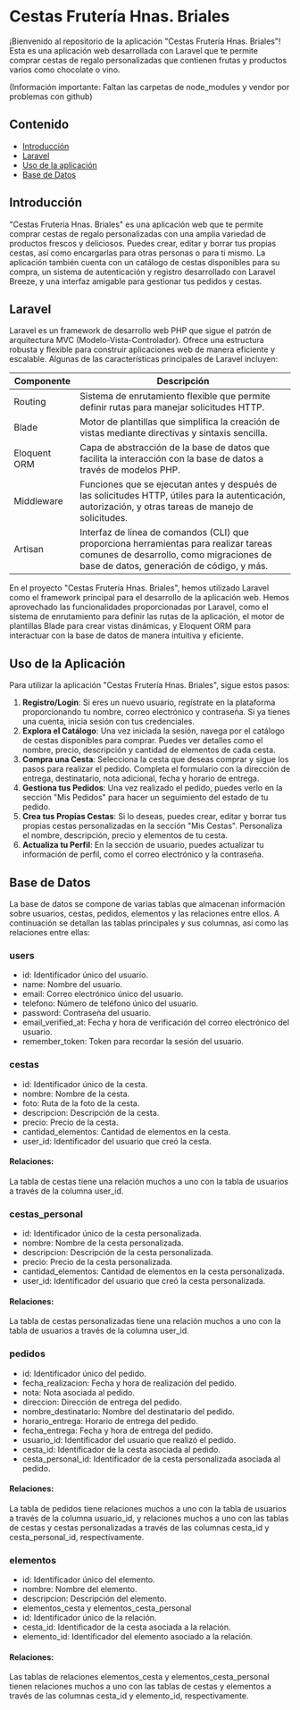 
# Cestas Frutería Hnas. Briales
¡Bienvenido al repositorio de la aplicación "Cestas Frutería Hnas. Briales"! Esta es una aplicación web desarrollada con Laravel que te permite comprar cestas de regalo personalizadas que contienen frutas y productos varios como chocolate o vino.

(Información importante: Faltan las carpetas de node_modules y vendor por problemas con github)

## Contenido
* [Introducción](#Introducción)
* [Laravel](#Laravel)
* [Uso de la aplicación](#Uso-de-la-Aplicación)
* [Base de Datos](#Base-de-Datos)

## Introducción
"Cestas Frutería Hnas. Briales" es una aplicación web que te permite comprar cestas de regalo personalizadas con una amplia variedad de productos frescos y deliciosos. Puedes crear, editar y borrar tus propias cestas, así como encargarlas para otras personas o para ti mismo. La aplicación también cuenta con un catálogo de cestas disponibles para su compra, un sistema de autenticación y registro desarrollado con Laravel Breeze, y una interfaz amigable para gestionar tus pedidos y cestas.

## Laravel
Laravel es un framework de desarrollo web PHP que sigue el patrón de arquitectura MVC (Modelo-Vista-Controlador). Ofrece una estructura robusta y flexible para construir aplicaciones web de manera eficiente y escalable. Algunas de las características principales de Laravel incluyen:

| Componente  | Descripción |
| ------------- | ------------- |
| Routing  | Sistema de enrutamiento flexible que permite definir rutas para manejar solicitudes HTTP.  |
| Blade  | Motor de plantillas que simplifica la creación de vistas mediante directivas y sintaxis sencilla.  |
| Eloquent ORM | Capa de abstracción de la base de datos que facilita la interacción con la base de datos a través de modelos PHP. |
| Middleware | Funciones que se ejecutan antes y después de las solicitudes HTTP, útiles para la autenticación, autorización, y otras tareas de manejo de solicitudes. |
| Artisan | Interfaz de línea de comandos (CLI) que proporciona herramientas para realizar tareas comunes de desarrollo, como migraciones de base de datos, generación de código, y más. |
	
En el proyecto "Cestas Frutería Hnas. Briales", hemos utilizado Laravel como el framework principal para el desarrollo de la aplicación web. Hemos aprovechado las funcionalidades proporcionadas por Laravel, como el sistema de enrutamiento para definir las rutas de la aplicación, el motor de plantillas Blade para crear vistas dinámicas, y Eloquent ORM para interactuar con la base de datos de manera intuitiva y eficiente.

## Uso de la Aplicación

Para utilizar la aplicación "Cestas Frutería Hnas. Briales", sigue estos pasos:

1. **Registro/Login**: Si eres un nuevo usuario, regístrate en la plataforma proporcionando tu nombre, correo electrónico y contraseña. Si ya tienes una cuenta, inicia sesión con tus credenciales.
2. **Explora el Catálogo**: Una vez iniciada la sesión, navega por el catálogo de cestas disponibles para comprar. Puedes ver detalles como el nombre, precio, descripción y cantidad de elementos de cada cesta.
3. **Compra una Cesta**: Selecciona la cesta que deseas comprar y sigue los pasos para realizar el pedido. Completa el formulario con la dirección de entrega, destinatario, nota adicional, fecha y horario de entrega.
4. **Gestiona tus Pedidos**: Una vez realizado el pedido, puedes verlo en la sección "Mis Pedidos" para hacer un seguimiento del estado de tu pedido.
5. **Crea tus Propias Cestas**: Si lo deseas, puedes crear, editar y borrar tus propias cestas personalizadas en la sección "Mis Cestas". Personaliza el nombre, descripción, precio y elementos de tu cesta.
6. **Actualiza tu Perfil**: En la sección de usuario, puedes actualizar tu información de perfil, como el correo electrónico y la contraseña.

## Base de Datos
La base de datos se compone de varias tablas que almacenan información sobre usuarios, cestas, pedidos, elementos y las relaciones entre ellos. A continuación se detallan las tablas principales y sus columnas, así como las relaciones entre ellas:

### users
- id: Identificador único del usuario.
- name: Nombre del usuario.
- email: Correo electrónico único del usuario.
- telefono: Número de teléfono único del usuario.
- password: Contraseña del usuario.
- email_verified_at: Fecha y hora de verificación del correo electrónico del usuario.
- remember_token: Token para recordar la sesión del usuario.

### cestas
- id: Identificador único de la cesta.
- nombre: Nombre de la cesta.
- foto: Ruta de la foto de la cesta.
- descripcion: Descripción de la cesta.
- precio: Precio de la cesta.
- cantidad_elementos: Cantidad de elementos en la cesta.
- user_id: Identificador del usuario que creó la cesta.

#### Relaciones:
La tabla de cestas tiene una relación muchos a uno con la tabla de usuarios a través de la columna user_id.

### cestas_personal
- id: Identificador único de la cesta personalizada.
- nombre: Nombre de la cesta personalizada.
- descripcion: Descripción de la cesta personalizada.
- precio: Precio de la cesta personalizada.
- cantidad_elementos: Cantidad de elementos en la cesta personalizada.
- user_id: Identificador del usuario que creó la cesta personalizada.

#### Relaciones:
La tabla de cestas personalizadas tiene una relación muchos a uno con la tabla de usuarios a través de la columna user_id.

### pedidos
- id: Identificador único del pedido.
- fecha_realizacion: Fecha y hora de realización del pedido.
- nota: Nota asociada al pedido.
- direccion: Dirección de entrega del pedido.
- nombre_destinatario: Nombre del destinatario del pedido.
- horario_entrega: Horario de entrega del pedido.
- fecha_entrega: Fecha y hora de entrega del pedido.
- usuario_id: Identificador del usuario que realizó el pedido.
- cesta_id: Identificador de la cesta asociada al pedido.
- cesta_personal_id: Identificador de la cesta personalizada asociada al pedido.

#### Relaciones:
La tabla de pedidos tiene relaciones muchos a uno con la tabla de usuarios a través de la columna usuario_id, y relaciones muchos a uno con las tablas de cestas y cestas personalizadas a través de las columnas cesta_id y cesta_personal_id, respectivamente.

### elementos
- id: Identificador único del elemento.
- nombre: Nombre del elemento.
- descripcion: Descripción del elemento.
- elementos_cesta y elementos_cesta_personal
- id: Identificador único de la relación.
- cesta_id: Identificador de la cesta asociada a la relación.
- elemento_id: Identificador del elemento asociado a la relación.

#### Relaciones:
Las tablas de relaciones elementos_cesta y elementos_cesta_personal tienen relaciones muchos a uno con las tablas de cestas y elementos a través de las columnas cesta_id y elemento_id, respectivamente.


